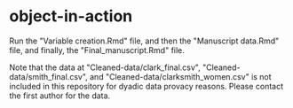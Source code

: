 # object-in-action

Run the "Variable creation.Rmd" file, and then the "Manuscript data.Rmd" file, and finally, the "Final_manuscript.Rmd" file.  

Note that the data at "Cleaned-data/clark_final.csv", "Cleaned-data/smith_final.csv", and "Cleaned-data/clarksmith_women.csv" is not included in this repository for dyadic data provacy reasons. Please contact the first author for the data. 
